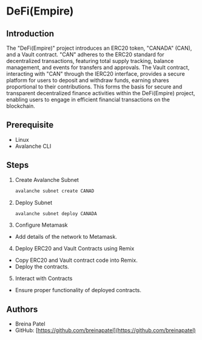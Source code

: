 # DeFi(Empire)

## Introduction

The "DeFi(Empire)" project introduces an ERC20 token, "CANADA" (CAN), and a Vault contract. "CAN" adheres to the ERC20 standard for decentralized transactions, featuring total supply tracking, balance management, and events for transfers and approvals. The Vault contract, interacting with "CAN" through the IERC20 interface, provides a secure platform for users to deposit and withdraw funds, earning shares proportional to their contributions. This forms the basis for secure and transparent decentralized finance activities within the DeFi(Empire) project, enabling users to engage in efficient financial transactions on the blockchain.

## Prerequisite

- Linux
- Avalanche CLI

## Steps

1. Create Avalanche Subnet
   ```bash
   avalanche subnet create CANAD
   ```
2. Deploy Subnet
   ```bash
   avalanche subnet deploy CANADA
   ```
3. Configure Metamask

- Add details of the network to Metamask.

4. Deploy ERC20 and Vault Contracts using Remix

- Copy ERC20 and Vault contract code into Remix.
- Deploy the contracts.

5. Interact with Contracts

- Ensure proper functionality of deployed contracts.

## Authors

- Breina Patel
- GitHub: [https://github.com/breinapatel](https://github.com/breinapatel)
